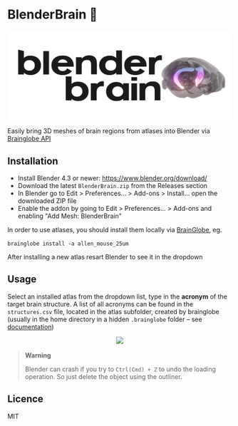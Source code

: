 # BlenderBrain 🧠

<p align="center">
  <img src="assets/logo-light.png" width="550"
 </p>

Easily bring 3D meshes of brain regions from atlases into Blender via [Brainglobe API](https://brainglobe.info/documentation/brainglobe-atlasapi/index.html)


## Installation

- Install Blender 4.3 or newer: https://www.blender.org/download/ 
- Download the latest `BlenderBrain.zip` from the Releases section 
- In Blender go to Edit > Preferences... > Add-ons > Install... open the downloaded ZIP file
- Enable the addon by going to Edit > Preferences... > Add-ons and enabling "Add Mesh: BlenderBrain"



In order to use atlases, you should install them locally via [BrainGlobe](https://brainglobe.info/documentation/brainglobe-atlasapi/index.html), eg.

```
brainglobe install -a allen_mouse_25um
```

After installing a new atlas resart Blender to see it in the dropdown


## Usage 

Select an installed atlas from the dropdown list, type in the **acronym** of the target brain structure. A list of all acronyms can be found in the `structures.csv` file, located in the atlas subfolder, created by brainglobe (usually in the home directory in a hidden `.brainglobe` folder – see [documentation](hhttps://brainglobe.info/documentation/brainglobe-atlasapi/index.html))

<p align="center">
  <img src="assets/usage.gif" width="1000"
 </p>


>  **Warning**
>
> Blender can crash if you try to `Ctrl(Cmd) + Z` to undo the loading operation. So just delete the object using the outliner. 

## Licence

MIT